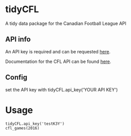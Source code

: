 # tidyCFL
A tidy data package for the Canadian Football League API


## API info
An API key is required and can be requested [here](http://api.cfl.ca/key-request).

Documentation for the CFL API can be found [here](http://api.cfl.ca/docs).

## Config
set the API key with tidyCFL.api_key('YOUR API KEY')

# Usage

```{r}
tidyCFL.api_key('testK3Y')
cfl_games(2016)
```

